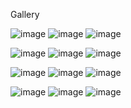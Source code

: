 Gallery

![image](https://github.com/zukaitis/midi-grid/blob/master/Images/live_photo_1.png) ![image](https://github.com/zukaitis/midi-grid/blob/master/Images/live_photo_2.png) ![image](https://github.com/zukaitis/midi-grid/blob/master/Images/live_photo_3.png)

![image](https://github.com/zukaitis/midi-grid/blob/master/Images/live_photo_4.png) ![image](https://github.com/zukaitis/midi-grid/blob/master/Images/live_photo_5.png) ![image](https://github.com/zukaitis/midi-grid/blob/master/Images/live_photo_6.png)

![image](https://github.com/zukaitis/midi-grid/blob/master/Images/live_photo_7.png) ![image](https://github.com/zukaitis/midi-grid/blob/master/Images/live_photo_8.png) ![image](https://github.com/zukaitis/midi-grid/blob/master/Images/live_photo_9.png)

![image](https://github.com/zukaitis/midi-grid/blob/master/Images/live_photo_10.png) ![image](https://github.com/zukaitis/midi-grid/blob/master/Images/live_photo_11.png) ![image](https://github.com/zukaitis/midi-grid/blob/master/Images/live_photo_12.png)

